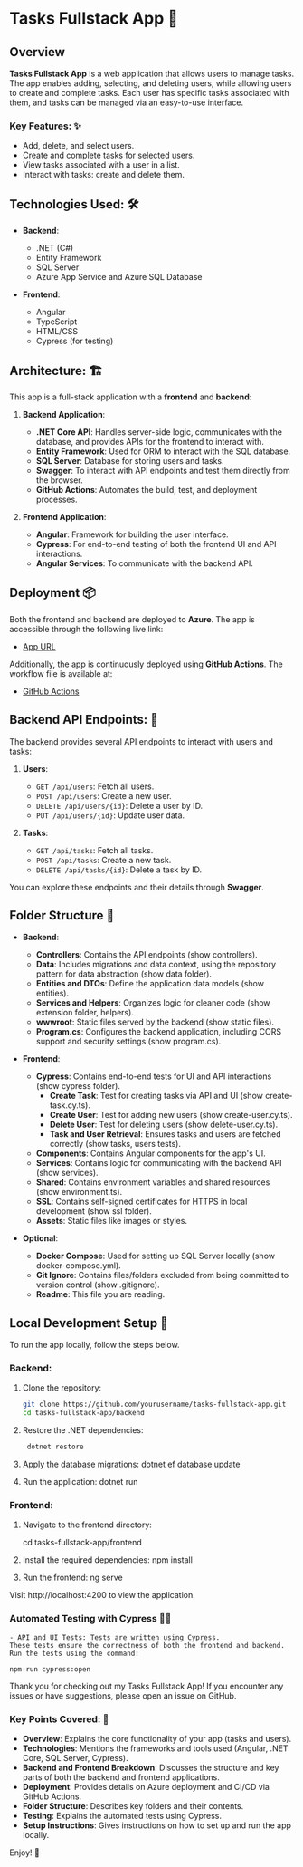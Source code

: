 # Tasks Fullstack App 🚀

## Overview 

**Tasks Fullstack App** is a web application that allows users to manage tasks. The app enables adding, selecting, and deleting users, while allowing users to create and complete tasks. Each user has specific tasks associated with them, and tasks can be managed via an easy-to-use interface.

### Key Features: ✨
- Add, delete, and select users.
- Create and complete tasks for selected users.
- View tasks associated with a user in a list.
- Interact with tasks: create and delete them.

## Technologies Used: 🛠️
- **Backend**: 
  - .NET (C#)
  - Entity Framework
  - SQL Server
  - Azure App Service and Azure SQL Database
  
- **Frontend**: 
  - Angular
  - TypeScript
  - HTML/CSS
  - Cypress (for testing)

## Architecture: 🏗️
This app is a full-stack application with a **frontend** and **backend**:

1. **Backend Application**:
    - **.NET Core API**: Handles server-side logic, communicates with the database, and provides APIs for the frontend to interact with.
    - **Entity Framework**: Used for ORM to interact with the SQL database.
    - **SQL Server**: Database for storing users and tasks.
    - **Swagger**: To interact with API endpoints and test them directly from the browser.
    - **GitHub Actions**: Automates the build, test, and deployment processes.

2. **Frontend Application**:
    - **Angular**: Framework for building the user interface.
    - **Cypress**: For end-to-end testing of both the frontend UI and API interactions.
    - **Angular Services**: To communicate with the backend API.

## Deployment 📦

Both the frontend and backend are deployed to **Azure**. The app is accessible through the following live link:
- [App URL](https://tasks-fullstack-app-a3fnb9f6cyf2cuca.northeurope-01.azurewebsites.net/)

Additionally, the app is continuously deployed using **GitHub Actions**. The workflow file is available at: 
- [GitHub Actions](https://github.com/stammath3/tasks/actions)

## Backend API Endpoints: 🔌

The backend provides several API endpoints to interact with users and tasks:

1. **Users**:
    - `GET /api/users`: Fetch all users.
    - `POST /api/users`: Create a new user.
    - `DELETE /api/users/{id}`: Delete a user by ID.
    - `PUT /api/users/{id}`: Update user data.

2. **Tasks**:
    - `GET /api/tasks`: Fetch all tasks.
    - `POST /api/tasks`: Create a new task.
    - `DELETE /api/tasks/{id}`: Delete a task by ID.

You can explore these endpoints and their details through **Swagger**.

## Folder Structure 📁

- **Backend**:
    - **Controllers**: Contains the API endpoints (show controllers).
    - **Data**: Includes migrations and data context, using the repository pattern for data abstraction (show data folder).
    - **Entities and DTOs**: Define the application data models (show entities).
    - **Services and Helpers**: Organizes logic for cleaner code (show extension folder, helpers).
    - **wwwroot**: Static files served by the backend (show static files).
    - **Program.cs**: Configures the backend application, including CORS support and security settings (show program.cs).

- **Frontend**:
    - **Cypress**: Contains end-to-end tests for UI and API interactions (show cypress folder).
        - **Create Task**: Test for creating tasks via API and UI (show create-task.cy.ts).
        - **Create User**: Test for adding new users (show create-user.cy.ts).
        - **Delete User**: Test for deleting users (show delete-user.cy.ts).
        - **Task and User Retrieval**: Ensures tasks and users are fetched correctly (show tasks, users tests).
    - **Components**: Contains Angular components for the app's UI.
    - **Services**: Contains logic for communicating with the backend API (show services).
    - **Shared**: Contains environment variables and shared resources (show environment.ts).
    - **SSL**: Contains self-signed certificates for HTTPS in local development (show ssl folder).
    - **Assets**: Static files like images or styles.

- **Optional**:
    - **Docker Compose**: Used for setting up SQL Server locally (show docker-compose.yml).
    - **Git Ignore**: Contains files/folders excluded from being committed to version control (show .gitignore).
    - **Readme**: This file you are reading.

## Local Development Setup 🌱

To run the app locally, follow the steps below.

### Backend:

1. Clone the repository:
   ```bash
   git clone https://github.com/yourusername/tasks-fullstack-app.git
   cd tasks-fullstack-app/backend

2. Restore the .NET dependencies:
   ```bash
    dotnet restore

3. Apply the database migrations:
    dotnet ef database update

4. Run the application:
    dotnet run


### Frontend:

1. Navigate to the frontend directory:

    cd tasks-fullstack-app/frontend

2. Install the required dependencies: 
    npm install

3. Run the frontend: 
    ng serve

Visit http://localhost:4200 to view the application.

### Automated Testing with Cypress 🧑‍💻

    - API and UI Tests: Tests are written using Cypress. 
    These tests ensure the correctness of both the frontend and backend. 
    Run the tests using the command:

    npm run cypress:open

Thank you for checking out my Tasks Fullstack App! If you encounter any issues or have suggestions, please open an issue on GitHub.

### Key Points Covered: 📌

- **Overview**: Explains the core functionality of your app (tasks and users).
- **Technologies**: Mentions the frameworks and tools used (Angular, .NET Core, SQL Server, Cypress).
- **Backend and Frontend Breakdown**: Discusses the structure and key parts of both the backend and frontend applications.
- **Deployment**: Provides details on Azure deployment and CI/CD via GitHub Actions.
- **Folder Structure**: Describes key folders and their contents.
- **Testing**: Explains the automated tests using Cypress.
- **Setup Instructions**: Gives instructions on how to set up and run the app locally.

Enjoy! 🎉
